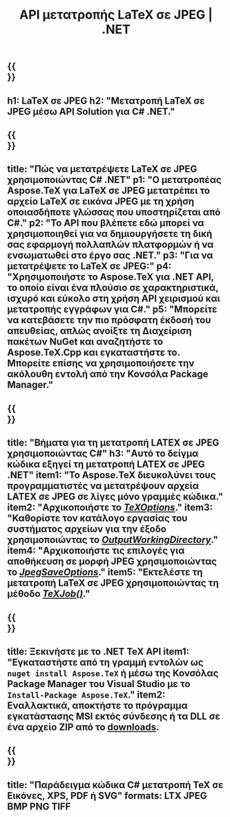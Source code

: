 ﻿---
translation: true
template: /_templates/_conversion-child-net.md
title: API μετατροπής LaTeX σε JPEG | .NET
description: Λειτουργία μετατροπής LaTeX σε JPEG. Ενσωματώστε αυτήν την εσωτερική βιβλιοθήκη .NET στο έργο σας ή χρησιμοποιήστε εφαρμογές πολλαπλών πλατφορμών για να μετατρέψετε το LaTeX σε JPEG.
keywords: latex σε jpeg api net, latex2jpeg ενσωμάτωση c#
url: /net/conversion/latex-to-jpeg/
family: tex
platformtag: net
feature: conversion
informat: LATEX
outformat: JPEG
otherformats: BMP PNG TIFF PDF SVG XPS
---


{{<section banner>}}
---
h1: LaTeX σε JPEG
h2: "Μετατροπή LaTeX σε JPEG μέσω API Solution για C# .NET."
---

{{<section overview>}}
---
title: "Πώς να μετατρέψετε LaTeX σε JPEG χρησιμοποιώντας C# .NET"
p1: "Ο μετατροπέας Aspose.TeX για LaTeX σε JPEG μετατρέπει το αρχείο LaTeX σε εικόνα JPEG με τη χρήση οποιασδήποτε γλώσσας που υποστηρίζεται από C#."
p2: "Το API που βλέπετε εδώ μπορεί να χρησιμοποιηθεί για να δημιουργήσετε τη δική σας εφαρμογή πολλαπλών πλατφορμών ή να ενσωματωθεί στο έργο σας .NET."
p3: "Για να μετατρέψετε το LaTeX σε JPEG:"
p4: "Χρησιμοποιήστε το Aspose.TeX για .NET API, το οποίο είναι ένα πλούσιο σε χαρακτηριστικά, ισχυρό και εύκολο στη χρήση API χειρισμού και μετατροπής εγγράφων για C#."
p5: "Μπορείτε να κατεβάσετε την πιο πρόσφατη έκδοσή του απευθείας, απλώς ανοίξτε τη Διαχείριση πακέτων NuGet και αναζητήστε το Aspose.TeX.Cpp και εγκαταστήστε το. Μπορείτε επίσης να χρησιμοποιήσετε την ακόλουθη εντολή από την Κονσόλα Package Manager."
---

{{<section feature1>}}
---
title: "Βήματα για τη μετατροπή LATEX σε JPEG χρησιμοποιώντας C#"
h3: "Αυτό το δείγμα κώδικα εξηγεί τη μετατροπή LATEX σε JPEG .NET"
item1: "Το Aspose.TeX διευκολύνει τους προγραμματιστές να μετατρέψουν αρχεία LATEX σε JPEG σε λίγες μόνο γραμμές κώδικα."
item2: "Αρχικοποιήστε το [*TeXOptions*](https://reference.aspose.com/tex/net/aspose.tex/texoptions/)."
item3: "Καθορίστε τον κατάλογο εργασίας του συστήματος αρχείων για την έξοδο χρησιμοποιώντας το [*OutputWorkingDirectory*](https://reference.aspose.com/tex/net/aspose.tex/texoptions/outputworkingdirectory/)."
item4: "Αρχικοποιήστε τις επιλογές για αποθήκευση σε μορφή JPEG χρησιμοποιώντας το [*JpegSaveOptions*](https://reference.aspose.com/tex/net/aspose.tex.presentation.image/jpegsaveoptions/)."
item5: "Εκτελέστε τη μετατροπή LaTeX σε JPEG χρησιμοποιώντας τη μέθοδο [*TeXJob()*](https://reference.aspose.com/tex/net/aspose.tex/texjob/)."
---

{{<section feature2>}}
---
title: Ξεκινήστε με το .NET TeX API
item1: "Εγκαταστήστε από τη γραμμή εντολών ως ```nuget install Aspose.TeX``` ή μέσω της Κονσόλας Package Manager του Visual Studio με το ```Install-Package Aspose.TeX```."
item2: Εναλλακτικά, αποκτήστε το πρόγραμμα εγκατάστασης MSI εκτός σύνδεσης ή τα DLL σε ένα αρχείο ZIP από το [downloads](https://releases.aspose.com/tex/net).
---

{{<section widget>}}
---
title: "Παράδειγμα κώδικα C# μετατροπή TeX σε Εικόνες, XPS, PDF ή SVG"
formats: LTX JPEG BMP PNG TIFF
---
